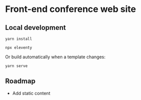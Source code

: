 # Front-end conference web site

## Local development

```
yarn install
```

```
npx eleventy
```

Or build automatically when a template changes:
```
yarn serve
```

## Roadmap

* Add static content
